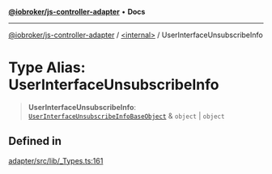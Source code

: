 [**@iobroker/js-controller-adapter**](../../README.md) • **Docs**

***

[@iobroker/js-controller-adapter](../../globals.md) / [\<internal\>](../README.md) / UserInterfaceUnsubscribeInfo

# Type Alias: UserInterfaceUnsubscribeInfo

> **UserInterfaceUnsubscribeInfo**: [`UserInterfaceUnsubscribeInfoBaseObject`](UserInterfaceUnsubscribeInfoBaseObject.md) & `object` \| `object`

## Defined in

[adapter/src/lib/\_Types.ts:161](https://github.com/ioBroker/ioBroker.js-controller/blob/77e3ad19ba544ef59ab9929a52ba17e35b9cc80a/packages/adapter/src/lib/_Types.ts#L161)
